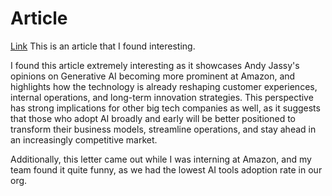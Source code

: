 # Article
 
 [Link](https://www.aboutamazon.com/news/company-news/amazon-ceo-andy-jassy-on-generative-ai) This is an article that I found interesting.

I found this article extremely interesting as it showcases Andy Jassy's opinions on Generative AI becoming more prominent at Amazon, and highlights how the technology is already reshaping customer experiences, internal operations, and long-term innovation strategies. This perspective has strong implications for other big tech companies as well, as it suggests that those who adopt AI broadly and early will be better positioned to transform their business models, streamline operations, and stay ahead in an increasingly competitive market. 

Additionally, this letter came out while I was interning at Amazon, and my team found it quite funny, as we had the lowest AI tools adoption rate in our org.
